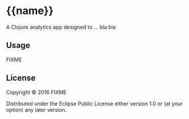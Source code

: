 # {{name}}

A Clojure analytics app designed to ... bla bla

## Usage

FIXME

## License

Copyright © 2016 FIXME

Distributed under the Eclipse Public License either version 1.0 or (at
your option) any later version.
